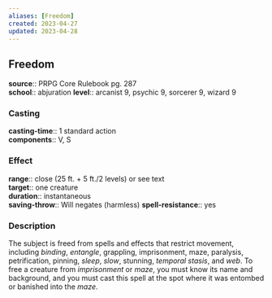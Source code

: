 ```yaml
---
aliases: [Freedom]
created: 2023-04-27
updated: 2023-04-28
---
```


## Freedom

**source**:: PRPG Core Rulebook pg. 287  
**school**:: abjuration
**level**:: arcanist 9, psychic 9, sorcerer 9, wizard 9

### Casting

**casting-time**:: 1 standard action  
**components**:: V, S

### Effect

**range**:: close (25 ft. + 5 ft./2 levels) or see text  
**target**:: one creature  
**duration**:: instantaneous  
**saving-throw**:: Will negates (harmless)
**spell-resistance**:: yes

### Description

The subject is freed from spells and effects that restrict movement, including *binding*, *entangle*, grappling, imprisonment, maze, paralysis, petrification, pinning, *sleep*, *slow*, stunning, *temporal stasis*, and *web*. To free a creature from *imprisonment* or *maze*, you must know its name and background, and you must cast this spell at the spot where it was entombed or banished into the *maze*.
